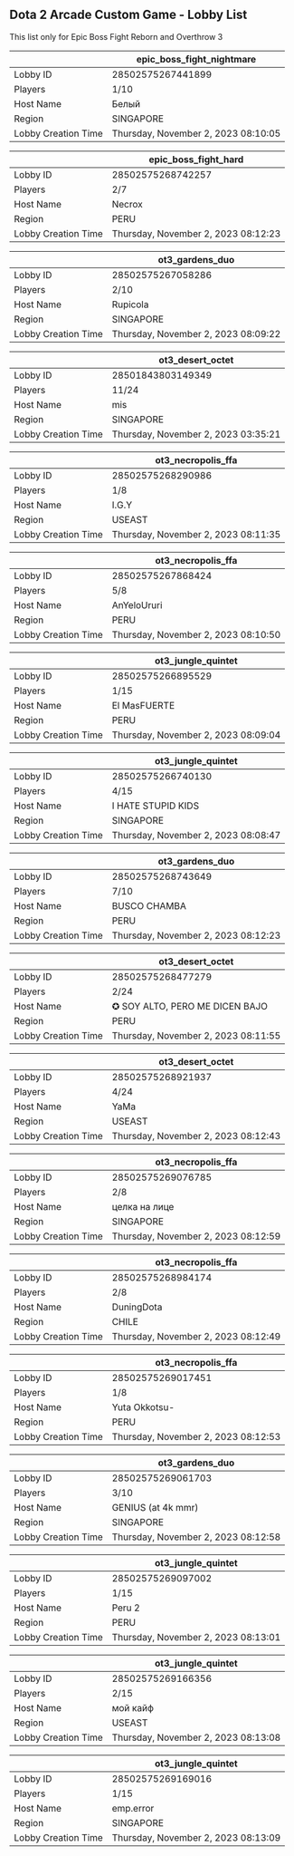 ## Dota 2 Arcade Custom Game - Lobby List

This list only for Epic Boss Fight Reborn and Overthrow 3

|  | epic_boss_fight_nightmare |
| ------ | ------ |
| Lobby ID | 28502575267441899 |
| Players | 1/10 |
| Host Name | Белый |
| Region | SINGAPORE |
| Lobby Creation Time | Thursday, November 2, 2023 08:10:05 |


|  | epic_boss_fight_hard |
| ------ | ------ |
| Lobby ID | 28502575268742257 |
| Players | 2/7 |
| Host Name | Necrox |
| Region | PERU |
| Lobby Creation Time | Thursday, November 2, 2023 08:12:23 |


|  | ot3_gardens_duo |
| ------ | ------ |
| Lobby ID | 28502575267058286 |
| Players | 2/10 |
| Host Name | Rupicola |
| Region | SINGAPORE |
| Lobby Creation Time | Thursday, November 2, 2023 08:09:22 |


|  | ot3_desert_octet |
| ------ | ------ |
| Lobby ID | 28501843803149349 |
| Players | 11/24 |
| Host Name | mis |
| Region | SINGAPORE |
| Lobby Creation Time | Thursday, November 2, 2023 03:35:21 |


|  | ot3_necropolis_ffa |
| ------ | ------ |
| Lobby ID | 28502575268290986 |
| Players | 1/8 |
| Host Name | I.G.Y |
| Region | USEAST |
| Lobby Creation Time | Thursday, November 2, 2023 08:11:35 |


|  | ot3_necropolis_ffa |
| ------ | ------ |
| Lobby ID | 28502575267868424 |
| Players | 5/8 |
| Host Name | AnYeloUruri |
| Region | PERU |
| Lobby Creation Time | Thursday, November 2, 2023 08:10:50 |


|  | ot3_jungle_quintet |
| ------ | ------ |
| Lobby ID | 28502575266895529 |
| Players | 1/15 |
| Host Name | El MasFUERTE |
| Region | PERU |
| Lobby Creation Time | Thursday, November 2, 2023 08:09:04 |


|  | ot3_jungle_quintet |
| ------ | ------ |
| Lobby ID | 28502575266740130 |
| Players | 4/15 |
| Host Name | I HATE STUPID KIDS |
| Region | SINGAPORE |
| Lobby Creation Time | Thursday, November 2, 2023 08:08:47 |


|  | ot3_gardens_duo |
| ------ | ------ |
| Lobby ID | 28502575268743649 |
| Players | 7/10 |
| Host Name | BUSCO CHAMBA |
| Region | PERU |
| Lobby Creation Time | Thursday, November 2, 2023 08:12:23 |


|  | ot3_desert_octet |
| ------ | ------ |
| Lobby ID | 28502575268477279 |
| Players | 2/24 |
| Host Name | ✪ SOY ALTO, PERO ME DICEN BAJO |
| Region | PERU |
| Lobby Creation Time | Thursday, November 2, 2023 08:11:55 |


|  | ot3_desert_octet |
| ------ | ------ |
| Lobby ID | 28502575268921937 |
| Players | 4/24 |
| Host Name | YaMa |
| Region | USEAST |
| Lobby Creation Time | Thursday, November 2, 2023 08:12:43 |


|  | ot3_necropolis_ffa |
| ------ | ------ |
| Lobby ID | 28502575269076785 |
| Players | 2/8 |
| Host Name | целка на лице |
| Region | SINGAPORE |
| Lobby Creation Time | Thursday, November 2, 2023 08:12:59 |


|  | ot3_necropolis_ffa |
| ------ | ------ |
| Lobby ID | 28502575268984174 |
| Players | 2/8 |
| Host Name | DuningDota |
| Region | CHILE |
| Lobby Creation Time | Thursday, November 2, 2023 08:12:49 |


|  | ot3_necropolis_ffa |
| ------ | ------ |
| Lobby ID | 28502575269017451 |
| Players | 1/8 |
| Host Name | Yuta Okkotsu- |
| Region | PERU |
| Lobby Creation Time | Thursday, November 2, 2023 08:12:53 |


|  | ot3_gardens_duo |
| ------ | ------ |
| Lobby ID | 28502575269061703 |
| Players | 3/10 |
| Host Name | GENIUS (at 4k mmr) |
| Region | SINGAPORE |
| Lobby Creation Time | Thursday, November 2, 2023 08:12:58 |


|  | ot3_jungle_quintet |
| ------ | ------ |
| Lobby ID | 28502575269097002 |
| Players | 1/15 |
| Host Name | Peru 2 |
| Region | PERU |
| Lobby Creation Time | Thursday, November 2, 2023 08:13:01 |


|  | ot3_jungle_quintet |
| ------ | ------ |
| Lobby ID | 28502575269166356 |
| Players | 2/15 |
| Host Name | мой кайф |
| Region | USEAST |
| Lobby Creation Time | Thursday, November 2, 2023 08:13:08 |


|  | ot3_jungle_quintet |
| ------ | ------ |
| Lobby ID | 28502575269169016 |
| Players | 1/15 |
| Host Name | emp.error |
| Region | SINGAPORE |
| Lobby Creation Time | Thursday, November 2, 2023 08:13:09 |


